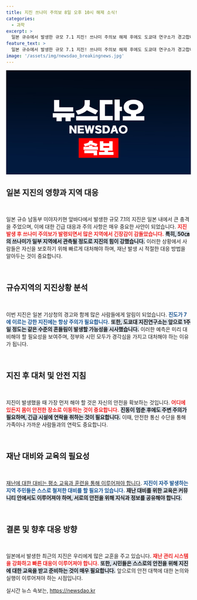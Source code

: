 ```yaml
---
title: 지진 쓰나미 주의보 8일 오후 10시 해제 소식!
categories:
  - 과학
excerpt: >
  일본 규슈에서 발생한 규모 7.1 지진! 쓰나미 주의보 해제 후에도 도쿄대 연구소가 경고합니다. 앞으로 1주일간 추가 흔들림에 주의해야 한다고 하니, 소식이 궁금하다면 클릭하세요!
feature_text: >
  일본 규슈에서 발생한 규모 7.1 지진! 쓰나미 주의보 해제 후에도 도쿄대 연구소가 경고합니다. 앞으로 1주일간 추가 흔들림에 주의해야 한다고 하니, 소식이 궁금하다면 클릭하세요!
image: '/assets/img/newsdao_breakingnews.jpg'
---
```


<p><img src="/assets/img/newsdao_breakingnews.jpg" alt="bookingtag 속보" /></p>

<h2 data-ke-size="size26">일본 지진의 영향과 지역 대응</h2>

<p data-ke-size="size16">&nbsp;</p>

<p>일본 규슈 남동부 미야자키현 앞바다에서 발생한 규모 7.1의 지진은 일본 내에서 큰 충격을 주었으며, 이에 대한 긴급 대응과 주의 사항은 매우 중요한 사안이 되었습니다. <b><span style="color: #ee2323;">지진 발생 후 쓰나미 주의보가 발령되면서 많은 지역에서 긴장감이 감돌았습니다.</span></b> <b><span style="background-color: #21538527;">특히, 50㎝의 쓰나미가 일부 지역에서 관측될 정도로 지진의 힘이 강했습니다.</span></b> 이러한 상황에서 사람들은 자신을 보호하기 위해 빠르게 대처해야 하며, 재난 발생 시 적절한 대응 방법을 알아두는 것이 중요합니다.</p>

<p data-ke-size="size16">&nbsp;</p>

<h2 data-ke-size="size26">규슈지역의 지진상황 분석</h2>

<p data-ke-size="size16">&nbsp;</p>

<p>이번 지진은 일본 기상청의 경고와 함께 많은 사람들에게 알림이 되었습니다. <b><span style="color: #1a5490;">진도가 7에 이르는 강한 지진에는 항상 주의가 필요합니다.</span></b> <b><span style="background-color: #21538527;">또한, 도쿄대 지진연구소는 앞으로 1주일 정도는 같은 수준의 흔들림이 발생할 가능성을 시사했습니다.</span></b> 이러한 예측은 미리 대비해야 할 필요성을 보여주며, 정부와 시민 모두가 경각심을 가지고 대처해야 하는 이유가 됩니다.</p>

<p data-ke-size="size16">&nbsp;</p>

<h2 data-ke-size="size26">지진 후 대처 및 안전 지침</h2>

<p data-ke-size="size16">&nbsp;</p>

<p>지진이 발생했을 때 가장 먼저 해야 할 것은 자신의 안전을 확보하는 것입니다. <b><span style="color: #ee2323;">어디에 있든지 몸이 안전한 장소로 이동하는 것이 중요합니다.</span></b> <b><span style="background-color: #21538527;">진동이 멈춘 후에도 주변 주의가 필요하며, 긴급 시설에 연락을 취하는 것이 필요합니다.</span></b> 이때, 안전한 통신 수단을 통해 가족이나 가까운 사람들과의 연락도 중요합니다.</p>

<p data-ke-size="size16">&nbsp;</p>

<h2 data-ke-size="size26">재난 대비와 교육의 필요성</h2>

<p data-ke-size="size16">&nbsp;</p>

<p><a href="https://www.fema.gov/">재난에 대한 대비는 평소 교육과 훈련을 통해 이루어져야 합니다</a>. <b><span style="color: #1a5490;">지진이 자주 발생하는 지역 주민들은 스스로 철저한 대비를 할 필요가 있습니다.</span></b> <b><span style="background-color: #21538527;">재난 대비를 위한 교육은 커뮤니티 안에서도 이루어져야 하며, 서로의 안전을 위해 지식과 정보를 공유해야 합니다.</span></b> </p>

<p data-ke-size="size16">&nbsp;</p>

<h2 data-ke-size="size26">결론 및 향후 대응 방향</h2>

<p data-ke-size="size16">&nbsp;</p>

<p>일본에서 발생한 최근의 지진은 우리에게 많은 교훈을 주고 있습니다. <b><span style="color: #ee2323;">재난 관리 시스템을 강화하고 빠른 대응이 이루어져야 합니다.</span></b> <b><span style="background-color: #21538527;">또한, 시민들은 스스로의 안전을 위해 지진에 대한 교육을 받고 준비하는 것이 매우 필요합니다.</span></b> 앞으로의 안전 대책에 대한 논의와 실행이 이루어져야 하는 시점입니다.</p>
실시간 뉴스 속보는, <a href="https://newsdao.kr" rel="dofollow">https://newsdao.kr</a>


